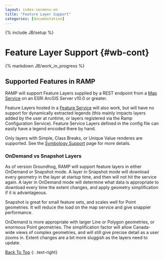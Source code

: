 ```yaml
---
layout: index-secmenu-en
title: "Feature Layer Support"
categories: [documentation]
---
```

{% include JB/setup %}

<a name="top" />

# Feature Layer Support {#wb-cont}

{% markdown JB/work_in_progress %}

<div class="toc"></div>

## Supported Features in RAMP

RAMP will support Feature Layers supplied by a REST endpoint from a [Map Service](http://resources.arcgis.com/en/help/arcgis-rest-api/#/Map_Service/02r3000000w2000000/) on an ESRI ArcGIS Server v10.0 or greater.  

Feature Layers hosted in a [Feature Service](http://resources.arcgis.com/en/help/arcgis-rest-api/#/Feature_Service/02r3000000z2000000/) will also work, but will have no support for dynamically extracted legends (this mainly impacts layers added by the user at runtime, or layers registered via the Ramp Configuration Service).  Feature Service Layers defined in the config file can easily have a legend encoded there by hand.

Only layers with Simple, Class Breaks, or Unique Value renderes are supported.  See the [Symbology Support](symbology-en.html) page for more details.

### OnDemand vs Snapshot Layers

As of version Groundhog, RAMP will support feature layers in either OnDemand or Snapshot mode.  A layer in Snapshot mode will download every geometry in the layer at startup time, and then will not hit the service again.  A layer in OnDemand mode will determine what data is appropriate to download every time the extent changes, and apply geometry simplification if it is advantageous.

Snapshot is great for small feature sets, and scales well for Point geometries. It will reduce the load on the map service and give snappier performance.

OnDemand is more appropriate with larger Line or Polygon geometries, or enormous Point geometries.  The simplification factor will allow Canada-wide views of complex geometries, and will still give precise detail as a user zooms in. Extent changes are a bit more sluggish as the layers need to update.

[Back To Top](#top)
{: .text-right}

